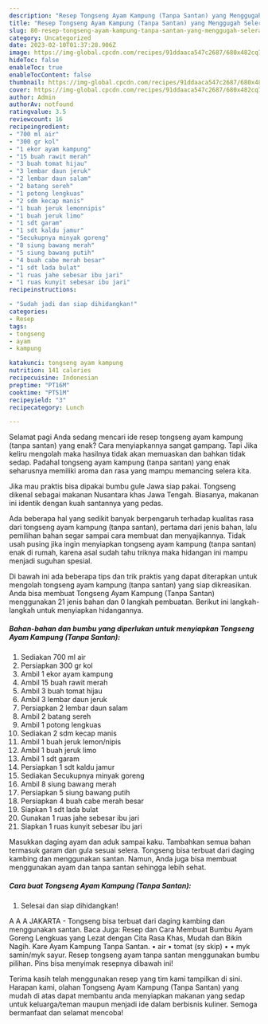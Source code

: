 ```yaml
---
description: "Resep Tongseng Ayam Kampung (Tanpa Santan) yang Menggugah Selera"
title: "Resep Tongseng Ayam Kampung (Tanpa Santan) yang Menggugah Selera"
slug: 80-resep-tongseng-ayam-kampung-tanpa-santan-yang-menggugah-selera
category: Uncategorized
date: 2023-02-10T01:37:28.906Z
image: https://img-global.cpcdn.com/recipes/91ddaaca547c2687/680x482cq70/tongseng-ayam-kampung-tanpa-santan-foto-resep-utama.jpg
hideToc: false
enableToc: true
enableTocContent: false
thumbnail: https://img-global.cpcdn.com/recipes/91ddaaca547c2687/680x482cq70/tongseng-ayam-kampung-tanpa-santan-foto-resep-utama.jpg
cover: https://img-global.cpcdn.com/recipes/91ddaaca547c2687/680x482cq70/tongseng-ayam-kampung-tanpa-santan-foto-resep-utama.jpg
author: Admin
authorAv: notfound
ratingvalue: 3.5
reviewcount: 16
recipeingredient:
- "700 ml air"
- "300 gr kol"
- "1 ekor ayam kampung"
- "15 buah rawit merah"
- "3 buah tomat hijau"
- "3 lembar daun jeruk"
- "2 lembar daun salam"
- "2 batang sereh"
- "1 potong lengkuas"
- "2 sdm kecap manis"
- "1 buah jeruk lemonnipis"
- "1 buah jeruk limo"
- "1 sdt garam"
- "1 sdt kaldu jamur"
- "Secukupnya minyak goreng"
- "8 siung bawang merah"
- "5 siung bawang putih"
- "4 buah cabe merah besar"
- "1 sdt lada bulat"
- "1 ruas jahe sebesar ibu jari"
- "1 ruas kunyit sebesar ibu jari"
recipeinstructions:

- "Sudah jadi dan siap dihidangkan!"
categories:
- Resep
tags:
- tongseng
- ayam
- kampung

katakunci: tongseng ayam kampung 
nutrition: 141 calories
recipecuisine: Indonesian
preptime: "PT16M"
cooktime: "PT51M"
recipeyield: "3"
recipecategory: Lunch

---
```



Selamat pagi Anda sedang mencari ide resep tongseng ayam kampung (tanpa santan) yang enak? Cara menyiapkannya sangat gampang. Tapi Jika keliru mengolah maka hasilnya tidak akan memuaskan dan bahkan tidak sedap. Padahal tongseng ayam kampung (tanpa santan) yang enak seharusnya memiliki aroma dan rasa yang mampu memancing selera kita.


Jika mau praktis bisa dipakai bumbu gule Jawa siap pakai. Tongseng dikenal sebagai makanan Nusantara khas Jawa Tengah. Biasanya, makanan ini identik dengan kuah santannya yang pedas.

Ada beberapa hal yang sedikit banyak berpengaruh terhadap kualitas rasa dari tongseng ayam kampung (tanpa santan), pertama dari jenis bahan, lalu pemilihan bahan segar sampai cara membuat dan menyajikannya. Tidak usah pusing jika ingin menyiapkan tongseng ayam kampung (tanpa santan) enak di rumah, karena asal sudah tahu triknya maka hidangan ini mampu menjadi suguhan spesial.


Di bawah ini ada beberapa tips dan trik praktis yang dapat diterapkan untuk mengolah tongseng ayam kampung (tanpa santan) yang siap dikreasikan. Anda bisa membuat Tongseng Ayam Kampung (Tanpa Santan) menggunakan 21 jenis bahan dan 0 langkah pembuatan. Berikut ini langkah-langkah untuk menyiapkan hidangannya.

<!--inarticleads1-->

##### Bahan-bahan dan bumbu yang diperlukan untuk menyiapkan Tongseng Ayam Kampung (Tanpa Santan):

1. Sediakan 700 ml air
1. Persiapkan 300 gr kol
1. Ambil 1 ekor ayam kampung
1. Ambil 15 buah rawit merah
1. Ambil 3 buah tomat hijau
1. Ambil 3 lembar daun jeruk
1. Persiapkan 2 lembar daun salam
1. Ambil 2 batang sereh
1. Ambil 1 potong lengkuas
1. Sediakan 2 sdm kecap manis
1. Ambil 1 buah jeruk lemon/nipis
1. Ambil 1 buah jeruk limo
1. Ambil 1 sdt garam
1. Persiapkan 1 sdt kaldu jamur
1. Sediakan Secukupnya minyak goreng
1. Ambil 8 siung bawang merah
1. Persiapkan 5 siung bawang putih
1. Persiapkan 4 buah cabe merah besar
1. Siapkan 1 sdt lada bulat
1. Gunakan 1 ruas jahe sebesar ibu jari
1. Siapkan 1 ruas kunyit sebesar ibu jari


Masukkan daging ayam dan aduk sampai kaku. Tambahkan semua bahan termasuk garam dan gula sesuai selera. Tongseng bisa terbuat dari daging kambing dan menggunakan santan. Namun, Anda juga bisa membuat menggunakan ayam dan tanpa santan sehingga lebih sehat. 

<!--inarticleads2-->

##### Cara buat Tongseng Ayam Kampung (Tanpa Santan):


1. Selesai dan siap dihidangkan!

A A A JAKARTA - Tongseng bisa terbuat dari daging kambing dan menggunakan santan. Baca Juga: Resep dan Cara Membuat Bumbu Ayam Goreng Lengkuas yang Lezat dengan Cita Rasa Khas, Mudah dan Bikin Nagih. Kare Ayam Kampung Tanpa Santan. • air • tomat (sy skip) • • myk samin/myk sayur. Resep tongseng ayam tanpa santan menggunakan bumbu pilihan. Pins bisa menyimak resepnya dibawah ini! 

Terima kasih telah menggunakan resep yang tim kami tampilkan di sini. Harapan kami, olahan Tongseng Ayam Kampung (Tanpa Santan) yang mudah di atas dapat membantu anda menyiapkan makanan yang sedap untuk keluarga/teman maupun menjadi ide dalam berbisnis kuliner. Semoga bermanfaat dan selamat mencoba!
